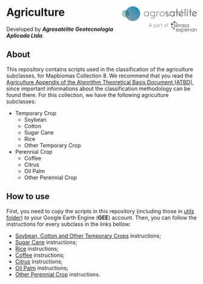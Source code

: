 
<div>
    <img src='./assets/logo.png' height='auto' width='200' align='right'>
    <h1>Agriculture</h1>
</div>

Developed by ***Agrosatélite Geotecnologia Aplicada Ltda***.

## About
This repository contains scripts used in the classification of the agriculture subclasses, for Mapbiomas Collection 8. We recommend that you read the  [Agriculture Appendix of the Algorithm Theoretical Basis Document (ATBD)](https://mapbiomas.org/download-dos-atbds), since important informations about the classification methodology can be found there. For this collection, we have the following agriculture subclasses:

 - Temporary Crop
	- Soybean
	- Cotton
	- Sugar Cane
	- Rice
	- Other Temporary Crop
 - Perennial Crop
	- Coffee
	- Citrus
	- Oil Palm
	- Other Perennial Crop

## How to use

First, you need to copy the scripts in this repository  (including those in [utils folder](./utils)) to your Google Earth Engine (**GEE**) account. Then, you can follow the instructions for every subclass in the links bellow:
																						 
 - [Soybean, Cotton and Other Temporary Crops](./soybean_cotton_other_temporary_crops) instructions;
 - [Sugar Cane](./sugarcane) instructions;
 - [Rice](./rice) instructions;
 - [Coffee](./coffee) instructions;
 - [Citrus](./citrus) instructions;
 - [Oil Palm](./oil_palm) instructions;
 - [Other Perennial Crop](./perennial_crops) instructions.

